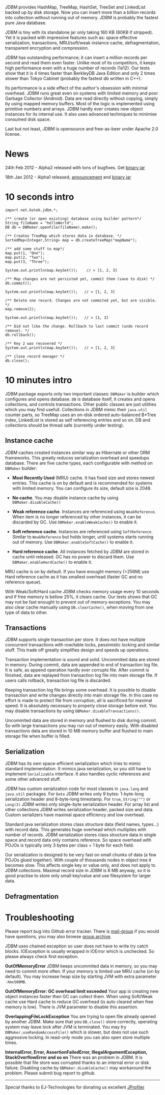 JDBM provides HashMap, TreeMap, HashSet, TreeSet and LinkedList backed up by disk storage.
Now you can insert more than a billion records into collection without running out of memory.
JDBM is probably the fastest pure Java database.

JDBM is tiny with its standalone jar only taking 160 KB (80KB if stripped). Yet it is packed with
impressive features such as: space effective serialization, transactions, MRU/soft/weak instance cache,
defragmentation, transparent encryption and compression.

JDBM has outstanding performance; it can insert a million records per second and read them even faster.
Unlike most of its competitors, it keeps high performance even with a huge number of records (1e12).
Our tests show that it is 4 times faster than BerkleyDB Java Edition and only 2 times slower than
Tokyo Cabinet (probably the fastest db written in C++).

Its performance is a side effect of the author's obsession with minimal overhead.
JDBM runs great even on systems with limited memory and poor Garbage Collector (Android).
Data are read directly without copying, simply by using mapped memory buffers.
Most of the logic is implemented using primitive numbers and arrays. JDBM hardly ever creates new object
instances for its internal use. It also uses advanced techniques to minimise consumed disk space.

Last but not least, JDBM is opensource and free-as-beer under Apache 2.0 license.

News
====
24th Feb 2012 - Alpha2 released with tons of bugfixes. Get [binary jar](https://github.com/downloads/jankotek/JDBM3/JDBM-3.0-alpha2.jar)

18th Jan 2012 - Alpha1 released, [announcement](http://kotek.net/blog/jdbm_3.0_alpha_1_released) and
[binary jar](https://github.com/downloads/jankotek/JDBM3/JDBM-3.0-alpha-1.jar)


10 seconds intro
================
	import net.kotek.jdbm.*;

	/** create (or open existing) database using builder pattern*/
	String fileName = "helloWorld";
	DB db = DBMaker.openFile(fileName).make();

	/** Creates TreeMap which stores data in database. */
	SortedMap<Integer,String> map = db.createTreeMap("mapName");

	/** add some stuff to map*/
	map.put(1, "One");
	map.put(2, "Two");
	map.put(3, "Three");

	System.out.println(map.keySet());    // > [1, 2, 3]

	/** Map changes are not persisted yet, commit them (save to disk) */
	db.commit();

	System.out.println(map.keySet());   // > [1, 2, 3]

	/** Delete one record. Changes are not commited yet, but are visible. */
	map.remove(2);

	System.out.println(map.keySet());   // > [1, 3]

	/** Did not like the change. Rollback to last commit (undo record remove). */
	db.rollback();

	/** Key 2 was recovered */
	System.out.println(map.keySet());   // > [1, 2, 3]

	/** close record manager */
	db.close();


10 minutes intro
================

JDBM package exports only two important classes: `DBMaker` is builder which configures and opens database. `DB` is database itself, it creates and opens collections, and controls transactions. Other public classes are just utilities which you may find usefull. Collections in JDBM mimic their `java.util` counter parts, so TreeMap uses an on-disk ordered auto-balanced B*Tree index, LinkedList is stored as self referencing entries and so on. DB and collections should be thread safe (currently under testing).
 
Instance cache
--------------
JDBM caches created instances similar way as Hibernate or other ORM frameworks. This greatly reduces serialization overhead and speedups database. There are five cache types, each configurable with method on `DBMaker` builder:

*  **Most Recently Used** (MRU) cache. It has fixed size and stores newest entries. This cache is on by default and is recommended for systems with limited memory. You can configure its size, default size is 2048.

*  **No cache**. You may disable instance cache by using `DBMaker.disableCache()`

*  **Weak reference cache**. Instances are referenced using `WeakReference`. When item is no longer referenced by other instances, it can be discarded by GC. Use `DBMaker.enableWeakCache()` to enable it.

*  **Soft reference cache**. Instances are referenced using `SoftReference`. Similar to `WeakReference` but holds longer, until systems starts running out of memory. Use `DBMaker.enableSoftCache()` to enable it.

*  **Hard reference cache**. All instances fetched by JDBM are stored in cache until released. GC has no power to discard them.  Use `DBMaker.enableHardCache()` to enable it.

MRU cache is on by default. If you have enought memory (>256M) use Hard reference cache as it has smallest overhead (faster GC and no reference queue). 

With Weak/Soft/Hard cache JDBM checks memory usage every 10 seconds and if free memory is bellow 25%, it clears cache. Our tests shows that GC may not be fast enought to prevent out of memory exceptions. You may also clear cache manually using `DB.clearCache()`, when moving from one type of data to other.

Transactions
------------
JDBM supports single transaction per store. It does not have multiple concurrent transactions with row/table locks, pessimistic locking and similar stuff. This trade off greatly simplifies design and speeds up operations.

Transaction implementation is sound and solid. Uncommited data are stored in memory. During commit, data are appended to end of transaction log file. It is safe, as append operation hardly ever corrupts file. After commit is finished, data are replayed from transaction log file into main storage file. If users calls rollback, transaction log file is discarded.

Keeping transaction log file brings some overhead. It is possible to disable transaction and write changes directly into main storage file. In this case no effort is made to protect file from corruption, all is sacrificed for maximal speed. It is absolutely necessary to properly close storage before exit. You may disable transactions by using `DBMaker.disableTransactions()`.

Uncommited data are stored in memory and flushed to disk during commit. So with large transactions you may run out of memory easily. With disabled transactions data are stored in 10 MB memory buffer and flushed to main storage file when buffer is filled.


Serialization
-------------
JDBM has its own space-efficient serialization which tries to mimic standard implementation. It mimics java serialization, so you still have to implement `Serializable` interface. It also handles cyclic references and some other advanced stuff.

JDBM has custom serialization code for most classes in `java.lang` and `java.util` packages. For `Date` JDBM writes only 9 bytes: 1-byte-long serialization header and 8-byte-long timestamp. For `true`, `String("")` or `Long(3)` JDBM writes only single-byte serialization header. For array list and other collections JDBM writes serialization header, packed size and data. Custom serializers have maximal space efficiency and low overhead.

Standard java serialization stores class structure data (field names, types...) with record data. This generates huge overhead which multiplies with number of records. JDBM serialization stores class structure data in single space and record data only contains reference. So space overhead with POJOs is typically only 3 bytes per class + 1 byte for each field. 

Our serialization is designed to be very fast on small chunks of data (a few POJOs glued together). With couple of thousands nodes in object tree it  becomes slow. This affects single key or value only, and does not apply to JDBM collections. Maximal record size in JDBM is 8 MB anyway, so it is good practise to store only small key/value and use filesystem for larger data.

Defragmentation
---------------



Troubleshooting
===============

Please report bug into Github error tracker. There is [mail-group](mailto:jdbm@googlegroups.com) if you would have questions, you may also browse [group archive](http://groups.google.com/group/jdbm).

JDBM uses chained exception so user does not have to write try catch blocks. IOException is usually wrapped in IOError which is unchecked. So please always check first exception.

**OutOfMemoryError**
JDBM keeps uncommited data in memory, so you may need to commit more often. If your memory is limited use MRU cache (on by default). You may increase heap size by starting JVM with extra parameter `-Xmx500MB`.

**OutOfMemoryError: GC overhead limit exceeded**
Your app is creating new object instances faster then GC can collect them. When using Soft/Weak cache use Hard cache to reduce GC overhead (is auto cleared when free memory is low). There is JVM parameter to disable this assertion.

**OverlappingFileLockException**
You are trying to open file already opened by another JDBM. Make sure that you `DB.close()` store correctly, operating system may leave lock after JVM is terminated. You may try `DBMaker.useRandomAccessFile()` which is slower, but does not use such aggressive locking. In read-only mode you can also open store multiple times.

**InternalError, Error, AssertionFailedError, IllegalArgumentException, StackOverflowError and so on**
There was an problem in JDBM. It is possible that file store was corrupted thanks to an internal error or disk failure. Disabling cache by `DBMaker.disableCache()` may workaround the problem. Please submit bug report to github. 

---
Special thanks to EJ-Technologies for donating us excellent
[JProfiler](http://www.ej-technologies.com/products/overview.html)




